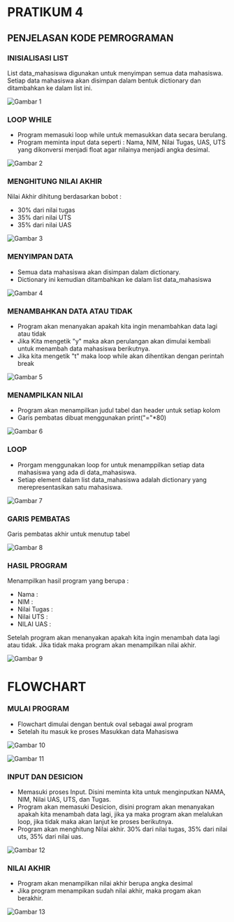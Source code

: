 # PRATIKUM 4 
## PENJELASAN KODE PEMROGRAMAN 

### INISIALISASI LIST
List data_mahasiswa digunakan untuk menyimpan semua data mahasiswa. Setiap data mahasiswa akan disimpan dalam bentuk dictionary dan ditambahkan ke dalam list ini.  <p>
![Gambar 1](SSP4/SS1.png)

### LOOP WHILE 
- Program memasuki loop while untuk memasukkan data secara berulang. 
- Program meminta input data seperti : Nama, NIM, Nilai Tugas, UAS, UTS yang dikonversi menjadi float agar nilainya menjadi angka desimal. <p>

![Gambar 2](SSP4/SS2.png)

### MENGHITUNG NILAI AKHIR  
Nilai Akhir dihitung berdasarkan bobot : 
- 30% dari nilai tugas 
- 35% dari nilai UTS 
- 35% dari nilai UAS <p>

![Gambar 3](SSP4/SS3.png)

### MENYIMPAN DATA 
- Semua data mahasiswa akan disimpan dalam dictionary. 
- Dictionary ini kemudian ditambahkan ke dalam list data_mahasiswa <p>

![Gambar 4](SSP4/SS4.png)

### MENAMBAHKAN DATA ATAU TIDAK 
- Program akan menanyakan apakah kita ingin menambahkan data lagi atau tidak 
- Jika Kita mengetik "y" maka akan perulangan akan dimulai kembali untuk menambah data mahasiswa berikutnya. 
- Jika kita mengetik "t" maka loop while akan dihentikan dengan perintah break <p>

![Gambar 5](SSP4/SS5.png)

### MENAMPILKAN NILAI 
- Program akan menampilkan judul tabel dan header untuk setiap kolom 
- Garis pembatas dibuat menggunakan print("="*80) <p>

![Gambar 6](SSP4/SS6.png)

### LOOP 
- Prorgam menggunakan loop for untuk menamppilkan setiap data mahasiswa yang ada di data_mahasiswa. 
- Setiap element dalam list data_mahasiswa adalah dictionary yang merepresentasikan satu mahasiswa. 

![Gambar 7](SSP4/SS7.png)

### GARIS PEMBATAS 
Garis pembatas akhir untuk menutup tabel <p>

![Gambar 8](SSP4/SS8.png)


### HASIL PROGRAM
Menampilkan hasil program yang berupa : 
- Nama : 
- NIM : 
- Nilai Tugas : 
- Nilai UTS : 
- NILAI UAS : 

Setelah program akan menanyakan apakah kita ingin menambah data lagi atau tidak. Jika tidak maka program akan menampilkan nilai akhir. <p>

![Gambar 9](SSP4/SS9.png)


# FLOWCHART 
### MULAI PROGRAM 
- Flowchart dimulai dengan bentuk oval sebagai awal program
- Setelah itu masuk ke proses Masukkan data Mahasiswa 

![Gambar 10](SSP4/SS10.png)

![Gambar 11](SSP4/SS11.png)

### INPUT DAN DESICION 
- Memasuki proses Input. Disini meminta kita untuk menginputkan NAMA, NIM, Nilai UAS, UTS, dan Tugas. 
- Program akan memasuki Desicion, disini program akan menanyakan apakah kita menambah data lagi, jika ya maka program akan melalukan loop, jika tidak maka akan lanjut ke proses berikutnya. 
- Program akan menghitung Nilai akhir. 30% dari nilai tugas, 35% dari nilai uts, 35% dari nilai uas. 

![Gambar 12](SSP4/SS12.png)

### NILAI AKHIR 
- Program akan menampilkan nilai akhir berupa angka desimal 
- Jika program menampikan sudah nilai akhir, maka progam akan berakhir. 

![Gambar 13](SSP4/SS13.png)
